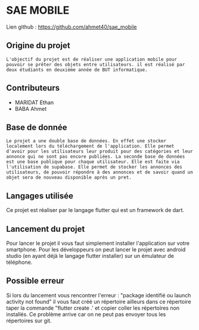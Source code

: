 # SAE MOBILE

Lien github : https://github.com/ahmet40/sae_mobile

## Origine du projet
    L'objectif du projet est de réaliser une application mobile pour pouvoir se prêter des objets entre utilisateurs. il est réalisé par deux étudiants en deuxième année de BUT informatique.

## Contributeurs

- MARIDAT Ethan
- BABA Ahmet

## Base de donnée

```
Le projet a une double base de données. En effet une stocker localement lors du téléchargement de l'application. Elle permet d'avoir pour les utilisateurs leur produit pour des catégories et leur annonce qui ne sont pas encore publiées. La seconde base de données est une base publique pour chaque utilisateur. Elle est faite via l'utilisation de supabase. Elle permet de stocker les annonces des utilisateurs, de pouvoir répondre à des annonces et de savoir quand un objet sera de nouveau disponible après un pret. 
```

## Langages utilisée

Ce projet est réaliser par le langage flutter qui est un framework de dart.

## Lancement du projet

Pour lancer le projet il vous faut simplement installer l'application sur votre smartphone. Pour les développeurs on peut lancer le projet avec android studio (en ayant déjà le langage flutter installer) sur un émulateur de téléphone.

## Possible erreur


Si lors du lancement vous rencontrer l'erreur : "package identifié ou launch activity not found" il vous faut créé un répertoire ailleurs dans ce répertoire taper la commande "flutter create .' et copier coller les répertoires non installés. Ce problème arrive car on ne peut pas envoyer tous les répertoires sur git.
